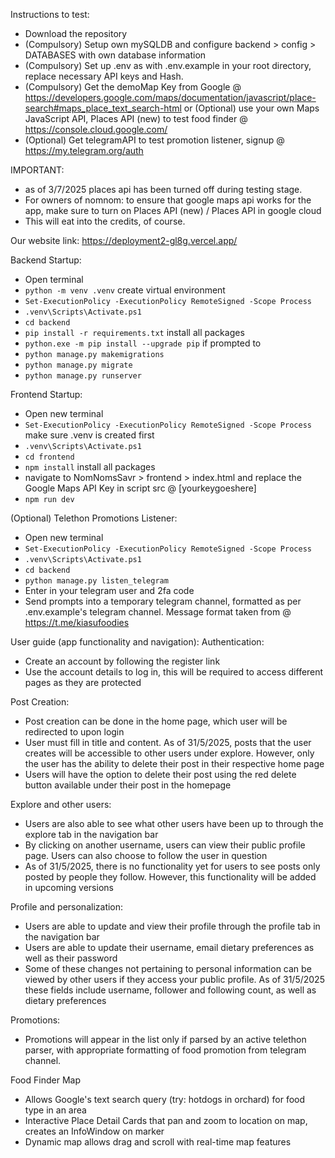 Instructions to test:
- Download the repository
- (Compulsory) Setup own mySQLDB and configure backend > config > DATABASES with own database information
- (Compulsory) Set up .env as with .env.example in your root directory, replace necessary API keys and Hash.
- (Compulsory) Get the demoMap Key from Google @ https://developers.google.com/maps/documentation/javascript/place-search#maps_place_text_search-html
  or (Optional) use your own Maps JavaScript API, Places API (new) to test food finder @ https://console.cloud.google.com/
- (Optional) Get telegramAPI to test promotion listener, signup @ https://my.telegram.org/auth

IMPORTANT: 
- as of 3/7/2025 places api has been turned off during testing stage.
- For owners of nomnom: to ensure that google maps api works for the app, make sure to turn on Places API (new) / Places API in google cloud
- This will eat into the credits, of course. 

Our website link: 
https://deployment2-gl8g.vercel.app/


Backend Startup:
  - Open terminal
  - `python -m venv .venv` create virtual environment
  - `Set-ExecutionPolicy -ExecutionPolicy RemoteSigned -Scope Process`
  - `.venv\Scripts\Activate.ps1`
  - `cd backend`
  - `pip install -r requirements.txt` install all packages
  - `python.exe -m pip install --upgrade pip` if prompted to
  - `python manage.py makemigrations`
  - `python manage.py migrate`
  - `python manage.py runserver`

Frontend Startup:
  - Open new terminal
  - `Set-ExecutionPolicy -ExecutionPolicy RemoteSigned -Scope Process` make sure .venv is created first
  - `.venv\Scripts\Activate.ps1`
  - `cd frontend`
  - `npm install` install all packages
  - navigate to NomNomsSavr > frontend > index.html and replace the Google Maps API Key in script src @ [yourkeygoeshere]
  - `npm run dev`

(Optional) Telethon Promotions Listener:
  - Open new terminal
  - `Set-ExecutionPolicy -ExecutionPolicy RemoteSigned -Scope Process`
  - `.venv\Scripts\Activate.ps1`
  - `cd backend`
  - `python manage.py listen_telegram `
  - Enter in your telegram user and 2fa code
  - Send prompts into a temporary telegram channel, formatted as per .env.example's telegram channel. Message format taken from @ https://t.me/kiasufoodies

User guide (app functionality and navigation):
  Authentication:
  - Create an account by following the register link
  - Use the account details to log in, this will be required to access different pages as they are protected

  Post Creation:
  - Post creation can be done in the home page, which user will be redirected to upon login
  - User must fill in title and content. As of 31/5/2025, posts that the user creates will be accessible to other users under explore. However, only the user has the ability to delete their post in   their respective home page
  - Users will have the option to delete their post using the red delete button available under their post in the homepage

  Explore and other users:
  - Users are also able to see what other users have been up to through the explore tab in the navigation bar
  - By clicking on another username, users can view their public profile page. Users can also choose to follow the user in question
  - As of 31/5/2025, there is no functionality yet for users to see posts only posted by people they follow. However, this functionality will be added in upcoming versions

  Profile and personalization:
  - Users are able to update and view their profile through the profile tab in the navigation bar
  - Users are able to update their username, email dietary preferences as well as their password
  - Some of these changes not pertaining to personal information can be viewed by other users if they access your public profile. As of 31/5/2025 these fields include username, follower and           following count, as well as dietary preferences

  Promotions:
  - Promotions will appear in the list only if parsed by an active telethon parser, with appropriate formatting of food promotion from telegram channel.

  Food Finder Map
  - Allows Google's text search query (try: hotdogs in orchard) for food type in an area
  - Interactive Place Detail Cards that pan and zoom to location on map, creates an InfoWindow on marker
  - Dynamic map allows drag and scroll with real-time map features



  
